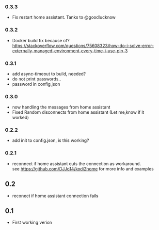 ### 0.3.3
 - Fix restart home assistant. Tanks to @goodlucknow

### 0.3.2
 - Docker build fix because of?
 https://stackoverflow.com/questions/75608323/how-do-i-solve-error-externally-managed-environment-every-time-i-use-pip-3

### 0.3.1
 - add async-timeout to build, needed?
 - do not print passwords..
 - password in config.json
### 0.3.0
 - now handling the messages from home assistant
 - Fixed Random disconnects from home assistant
   (Let me,know if it worked)
### 0.2.2
- add init to config.json, is this working?
### 0.2.1
- reconnect if home assistant cuts the connection as workaround. <br>
see https://github.com/DJJo14/kodi2home for more info and examples
## 0.2
- reconect if home assistant connection fails

## 0.1
- First working verion 
